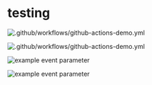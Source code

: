 # testing

![.github/workflows/github-actions-demo.yml](https://github.com/Taek-Lee00/testing/.github/workflows/github-actions-demo.yml/tests.svg)

![.github/workflows/github-actions-demo.yml](https://github.com/Taek-Lee00/testing/.github/workflows/github-actions-demo.yml/coverage.svg)


![example event parameter](https://github.com/Taek-Lee00/testing/public/tests.svg?event=push)

![example event parameter](https://github.com/Taek-Lee00/testing/public/coverage.svg?event=push)